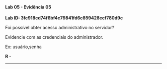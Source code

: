 
#### Lab 05 - Evidência 05

**Lab ID:  3fc918cd74f6bf4c79841fd6c859428ccf780d9c**


Foi possível obter acesso administrativo no servidor?  
  
Evidencie com as credenciais do administrador.  
  
Ex: usuário,senha

**R -**

---
